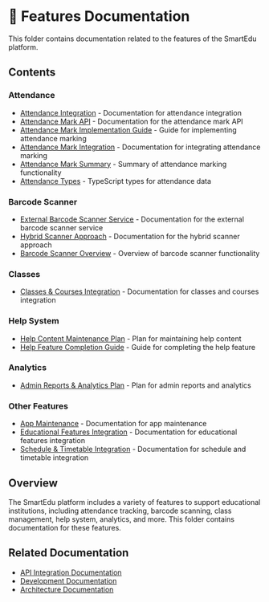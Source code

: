 # 📱 Features Documentation

This folder contains documentation related to the features of the SmartEdu platform.

## Contents

### Attendance
- [Attendance Integration](./attendance/attendance-integration.md) - Documentation for attendance integration
- [Attendance Mark API](./attendance/attendance-mark-api.md) - Documentation for the attendance mark API
- [Attendance Mark Implementation Guide](./attendance/attendance-mark-implementation-guide.md) - Guide for implementing attendance marking
- [Attendance Mark Integration](./attendance/attendance-mark-integration.md) - Documentation for integrating attendance marking
- [Attendance Mark Summary](./attendance/attendance-mark-summary.md) - Summary of attendance marking functionality
- [Attendance Types](./attendance/attendance-types.ts) - TypeScript types for attendance data

### Barcode Scanner
- [External Barcode Scanner Service](./barcode/external-barcode-scanner-service.md) - Documentation for the external barcode scanner service
- [Hybrid Scanner Approach](./barcode/hybrid-scanner-approach.md) - Documentation for the hybrid scanner approach
- [Barcode Scanner Overview](./barcode/README.md) - Overview of barcode scanner functionality

### Classes
- [Classes & Courses Integration](./classes/classes-courses-integration.md) - Documentation for classes and courses integration

### Help System
- [Help Content Maintenance Plan](./help/help-content-maintenance-plan.md) - Plan for maintaining help content
- [Help Feature Completion Guide](./help/help-feature-completion-guide.md) - Guide for completing the help feature

### Analytics
- [Admin Reports & Analytics Plan](./analytics/admin-reports-analytics-plan.md) - Plan for admin reports and analytics

### Other Features
- [App Maintenance](./app-maintenance.md) - Documentation for app maintenance
- [Educational Features Integration](./educational-features-integration.md) - Documentation for educational features integration
- [Schedule & Timetable Integration](./schedule-timetable-integration.md) - Documentation for schedule and timetable integration

## Overview

The SmartEdu platform includes a variety of features to support educational institutions, including attendance tracking, barcode scanning, class management, help system, analytics, and more. This folder contains documentation for these features.

## Related Documentation

- [API Integration Documentation](../api-integration/README.md)
- [Development Documentation](../development/README.md)
- [Architecture Documentation](../architecture/README.md)

